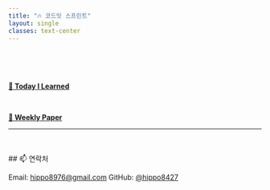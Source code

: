 ```yaml
---
title: "🔥 코드잇 스프린트"
layout: single
classes: text-center
---
```


<br>
<br>
<br>

 <a href="/2025/04/24/TIL.html"><strong>📘 Today I Learned</strong></a>

<!--
<br>

 <a href="/2025/04/24/WIL.html"><strong>📗 WIL</strong></a>
-->

<br>

 <a href="/2025/04/24/WP.html"><strong>📅 Weekly Paper</strong></a>





                  
---
<br>
<br>
## 📫 연락처


 Email: hippo8976@gmail.com
 GitHub: [@hippo8427](https://github.com/hippo8427)

